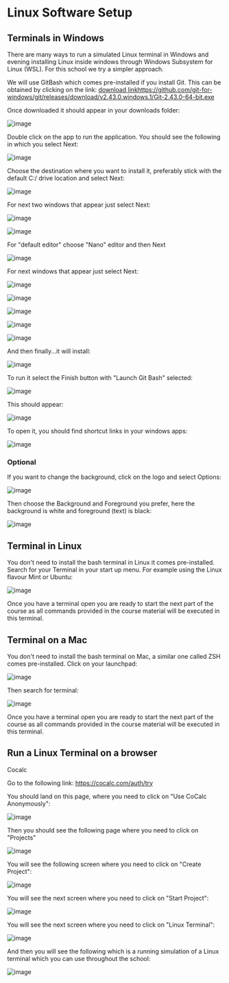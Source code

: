 # Linux Software Setup

## Terminals in Windows

There are many ways to run a simulated Linux terminal in Windows and evening installing Linux inside windows through Windows Subsystem for Linux (WSL). For this school we try a simpler approach.

We will use GitBash which comes pre-installed if you install Git. This can be obtained by clicking on the link: [download link](https://github.com/git-for-windows/git/releases/download/v2.43.0.windows.1/Git-2.43.0-64-bit.exe)https://github.com/git-for-windows/git/releases/download/v2.43.0.windows.1/Git-2.43.0-64-bit.exe

Once downloaded it should appear in your downloads folder:

![image](https://github.com/ChpcTraining/css2024_notes/assets/157092105/38f8a260-9902-4d3f-93f3-3f1e1d8ad377)

Double click on the app to run the application. You should see the following in which you select Next:

![image](https://github.com/ChpcTraining/css2024_notes/assets/157092105/16c5a71a-91fb-4078-aa58-973283dc9ace)

Choose the destination where you want to install it, preferably stick with the default C:/ drive location and select Next:

![image](https://github.com/ChpcTraining/css2024_notes/assets/157092105/d82f1789-b3f8-4364-a2fc-4ac9d656a8eb)

For next two windows that appear just select Next:

![image](https://github.com/ChpcTraining/css2024_notes/assets/157092105/1c437937-c542-4899-95ff-3997ca5ec38f)

![image](https://github.com/ChpcTraining/css2024_notes/assets/157092105/8e80ec1b-36fc-412c-8dfa-a03780495de5)

For "default editor" choose "Nano" editor and then Next

![image](https://github.com/ChpcTraining/css2024_notes/assets/157092105/7009ae29-8bd4-405a-8574-a8f9706a2c02)

For next windows that appear just select Next:


![image](https://github.com/ChpcTraining/css2024_notes/assets/157092105/7e8e860e-109b-4f64-b639-57d143ede503)


![image](https://github.com/ChpcTraining/css2024_notes/assets/157092105/b1d184a4-9df5-42fd-99d4-4eecfb07ce7e)


![image](https://github.com/ChpcTraining/css2024_notes/assets/157092105/2a6dc7b8-1ecb-4028-88bf-6d9f7e25b169)


![image](https://github.com/ChpcTraining/css2024_notes/assets/157092105/47829e72-5f02-446a-b1d2-719729e5a5a8)


![image](https://github.com/ChpcTraining/css2024_notes/assets/157092105/33b69343-0c30-4a83-92a2-73511f9b8782)

And then finally...it will install:

![image](https://github.com/ChpcTraining/css2024_notes/assets/157092105/52567d19-d098-4d19-910f-e78031ecb4f6)

To run it select the Finish button with "Launch Git Bash" selected:

![image](https://github.com/ChpcTraining/css2024_notes/assets/157092105/516252de-4710-44a2-b22f-f05c848e655e)

This should appear:

![image](https://github.com/ChpcTraining/css2024_notes/assets/157092105/0ee55617-b41d-4a8a-bbab-860794d93475)

To open it, you should find shortcut links in your windows apps:

![image](https://github.com/ChpcTraining/css2024_notes/assets/157092105/077f18eb-f5f1-4073-a95a-040cde885cec)

### Optional

If you want to change the background, click on the logo and select Options:


![image](https://github.com/ChpcTraining/css2024_notes/assets/157092105/db0cc696-bbb1-4fb1-bb89-dae7bde1563f)

Then choose the Background and Foreground you prefer, here the background is white and foreground (text) is black:

![image](https://github.com/ChpcTraining/css2024_notes/assets/157092105/a6b8fa25-f4dc-4ba3-9323-177f7ac86de2)

## Terminal in Linux

You don't need to install the bash terminal in Linux it comes pre-installed. Search for your Terminal in your start up menu. For example using the Linux flavour Mint or Ubuntu:

![image](https://github.com/ChpcTraining/css2024_notes/assets/157092105/4f0d948a-554c-4643-aefc-efdd8e44b5ec)

Once you have a terminal open you are ready to start the next part of the course as all commands provided in the course material will be executed in this terminal.

## Terminal on a Mac

You don't need to install the bash terminal on Mac, a similar one called ZSH comes pre-installed. Click on your launchpad:

![image](https://github.com/ChpcTraining/css2024_notes/assets/157092105/2041bf5d-2fd7-45cd-b8be-273d5691d0db)

Then search for terminal:

![image](https://github.com/ChpcTraining/css2024_notes/assets/157092105/f0bf23ca-0094-46c2-9c56-df16323ddf41)

Once you have a terminal open you are ready to start the next part of the course as all commands provided in the course material will be executed in this terminal.

## Run a Linux Terminal on a browser

Cocalc

Go to the following link: https://cocalc.com/auth/try

You should land on this page, where you need to click on "Use CoCalc Anonymously":

![image](https://github.com/ChpcTraining/css2024_notes/assets/157092105/bce4afd1-c2fe-4ea4-9f3c-ad4b84b8a0b0)

Then you should see the following page where you need to click on "Projects"

![image](https://github.com/ChpcTraining/css2024_notes/assets/157092105/2fe7d26b-3b3f-4ed0-b9fe-10b980d11266)

You will see the following screen where you need to click on "Create Project":

 ![image](https://github.com/ChpcTraining/css2024_notes/assets/157092105/5bf1a135-3b42-4c3f-bdd2-c8476ecefb7a)


You will see the next screen where you need to click on "Start Project":

![image](https://github.com/ChpcTraining/css2024_notes/assets/157092105/807a1bdc-2c37-4307-95d1-133cb7dd32f9)

You will see the next screen where you need to click on "Linux Terminal":

![image](https://github.com/ChpcTraining/css2024_notes/assets/157092105/00500867-4145-4ae4-a329-c6ec31d8c729)

And then you will see the following which is a running simulation of a Linux terminal which you can use throughout the school:

![image](https://github.com/ChpcTraining/css2024_notes/assets/157092105/76a75e93-5355-45a6-8b9f-1a4b64914a49)

